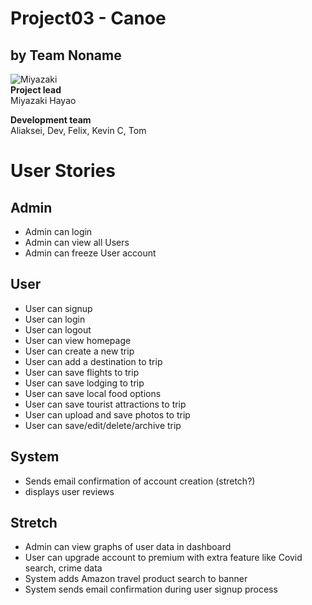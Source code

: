 # Project03 - Canoe
## by Team Noname

![Miyazaki](./images/miyazaki.png)  \
**Project lead** \
Miyazaki Hayao


**Development team** \
Aliaksei, Dev, Felix, Kevin C, Tom 

# User Stories
## Admin
- Admin can login
- Admin can view all Users
- Admin can freeze User account

## User
- User can signup
- User can login
- User can logout
- User can view homepage
- User can create a new trip
- User can add a destination to trip
- User can save flights to trip
- User can save lodging to trip
- User can save local food options
- User can save tourist attractions to trip
- User can upload and save photos to trip
- User can save/edit/delete/archive trip

## System
- Sends email confirmation of account creation (stretch?)
- displays user reviews

## Stretch
- Admin can view graphs of user data in dashboard
- User can upgrade account to premium with extra feature like Covid search, crime data
- System adds Amazon travel product search to banner
- System sends email confirmation during user signup process